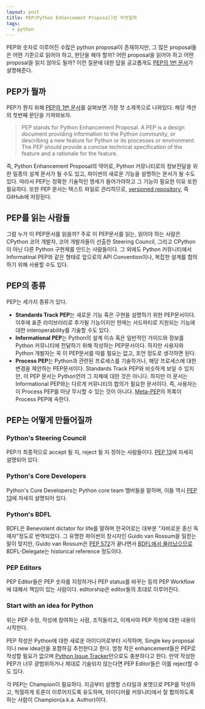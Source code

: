 ```yaml
---
layout: post
title: PEP(Python Enhancement Proposal)란 무엇일까
tags:
  - python
---
```


PEP와 숫자로 이루어진 수많은 python proposal이 존재하지만, 그 많은 proposal들은 어떤 기준으로 읽어야 하고, 판단을 해야 할까? 어떤 proposal을 읽어야 하고 어떤 proposal을 읽지 않아도 될까? 이런 질문에 대한 답을 공교롭게도 [PEP의 1번 문서](https://www.python.org/dev/peps/pep-0001/)가 설명해준다.

## PEP가 뭘까

PEP가 뭔지 위해 [PEP의 1번 문서](https://www.python.org/dev/peps/pep-0001/)를 살펴보면 가장 첫 소제목으로 나와있다. 해당 섹션의 첫번째 문단을 가져와보자.

> PEP stands for Python Enhancement Proposal. A PEP is a design document providing information to the Python community, or describing a new feature for Python or its processes or environment. The PEP should provide a concise technical specification of the feature and a rationale for the feature.

즉, Python Enhancement Proposal의 약어로, Python 커뮤니티로의 정보전달을 위한 일종의 설계 문서가 될 수도 있고, 파이썬의 새로운 기능을 설명하는  문서가 될 수도 있다. 따라서 PEP는 정확한 기술적인 명세가 들어가야하고 그 기능이 필요한 이유 또한 필요하다. 또한 PEP 문서는 텍스트 파일로 관리하므로, [versioned repository](https://github.com/python/peps), 즉 GitHub에 저장된다.

## PEP를 읽는 사람들

그럼 누가 이 PEP문서를 읽을까? 주로 이 PEP문서를 읽는, 읽어야 하는 사람은 CPython 코어 개발자, 코어 개발자들이 선출한 Steering Council, 그리고 CPython이 아닌 다른 Python 구현체를 만드는 사람들이다. 그 외에도 Python 커뮤니티에서 Informatinal PEP와 같은 형태로 앞으로의 API Convention이나, 복잡한 설계를 합의하기 위해 사용할 수도 있다.

## PEP의 종류

PEP는 세가지 종류가 있다.

* **Standards Track PEP**는 새로운 기능 혹은 구현을 설명하기 위한 PEP문서이다. 이후에 표준 라이브러리로 추가될 기능이지만 현재는 서드파티로 지원되는 기능에 대한 interoperability를 기술할 수도 있다.
* **Informational PEP**는 Python의 설계 이슈 혹은 일반적인 가이드와 정보를 Python 커뮤니티에 전달하기 위해 작성하는 PEP문서이다. 하지만 사용자와 Python 개발자는 꼭 이 PEP문서를 따를 필요는 없고, 조언 정도로 생각하면 된다.
* **Process PEP**는 Python과 관련된 프로세스를 기술하거나, 해당 프로세스에 대한 변경을 제안하는 PEP문서이다. Standards Track PEP와 비슷하게 보일 수 있지만, 이 PEP 문서는 Python언어 그 자체에 대한 것은 아니다. 하지만 이 문서는 Informational PEP와는 다르게 커뮤니티의 합의가 필요한 문서이다. 즉, 사용자는 이 Process PEP를 마냥 무시할 수 있는 것이 아니다. [Meta-PEP](https://www.python.org/dev/peps/#meta-peps-peps-about-peps-or-processes)의 목록이 Process PEP에 속한다.

## PEP는 어떻게 만들어질까

### Python's Steering Council

PEP가 최종적으로 accept 될 지, reject 될 지 정하는 사람들이다. [PEP 13](https://www.python.org/dev/peps/pep-0013/)에 자세히 설명되어 있다.

### Python's Core Developers

Python's Core Developers는 Python core team 멤버들을 말하며, 이들 역시 [PEP 13](https://www.python.org/dev/peps/pep-0013/)에 자세히 설명되어 있다.

### Python's BDFL

BDFL은 Benevolent dictator for life를 말하며 한국어로는 대부분 "자비로운 종신 독재자"정도로 번역되었다. 그 유명한 파이썬의 창시자인 Guido van Rossum을 일컫는 말이 맞지만, Guido van Rossum은 [PEP 572](https://www.python.org/dev/peps/pep-0572/)가 끝나면서 [BDFL에서 물러났으므로](https://mail.python.org/pipermail/python-committers/2018-July/005664.html) BDFL-Delegate는 historical reference 정도이다.

### PEP Editors

PEP Editor들은 PEP 숫자를 지정하거나 PEP status를 바꾸는 등의 PEP Workflow에 대해서 책임이 있는 사람이다. editorship은 editor들의 초대로 이루어진다.

### Start with an idea for Python

위는 PEP 수정, 작성에 참여하는 사람, 조직들이고, 이제서야 PEP 작성에 대한 내용이 시작한다.

PEP 작성은 Python에 대한 새로운 아이디어로부터 시작하며, Single key proposal이나 new idea만을 포함하길 추천한다고 한다. 엄청 작은 enhancement들은 PEP로 작성할 필요가 없으며 [Python Issue Tracker](https://bugs.python.org)만으로도 충분하다고 한다. 만약 작성한 PEP가 너무 광범위하거나 제대로 기술되지 않는다면 PEP Editor들은 이를 reject할 수도 있다.

각 PEP는 Champion이 필요하다. 지금부터 설명할 스타일과 포맷으로 PEP를 작성하고, 적절하게 토론이 이루어지도록 유도하며, 아이디어를 커뮤니티에서 잘 합의하도록 하는 사람이 Champion(a.k.a. Author)이다.
